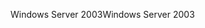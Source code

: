 <span data-ttu-id="5243e-101">Windows Server 2003</span><span class="sxs-lookup"><span data-stu-id="5243e-101">Windows Server 2003</span></span>